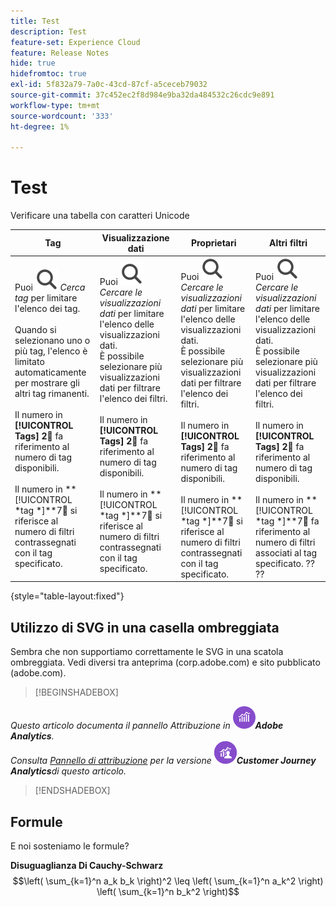 ```yaml
---
title: Test
description: Test
feature-set: Experience Cloud
feature: Release Notes
hide: true
hidefromtoc: true
exl-id: 5f832a79-7a0c-43cd-87cf-a5ceceb79032
source-git-commit: 37c452ec2f8d984e9ba32da484532c26cdc9e891
workflow-type: tm+mt
source-wordcount: '333'
ht-degree: 1%

---
```


# Test

Verificare una tabella con caratteri Unicode

| Tag | Visualizzazione dati | Proprietari | Altri filtri |
|---|---|---|---|
| Puoi ![Cercare](/help/assets/icons/Search.svg) *Cerca tag* per limitare l&#39;elenco dei tag. <br/><br/>Quando si selezionano uno o più tag, l&#39;elenco è limitato automaticamente per mostrare gli altri tag rimanenti. <br/><br/>Il numero in **[!UICONTROL Tags]** **2︎⃣** fa riferimento al numero di tag disponibili. <br/><br/>Il numero in **[!UICONTROL *tag *]**7︎⃣ si riferisce al numero di filtri contrassegnati con il tag specificato. | Puoi ![Cercare](/help/assets/icons/Search.svg) *Cercare le visualizzazioni dati* per limitare l&#39;elenco delle visualizzazioni dati. <br/>È possibile selezionare più visualizzazioni dati per filtrare l&#39;elenco dei filtri. <br/><br/>Il numero in **[!UICONTROL Tags]** **2︎⃣** fa riferimento al numero di tag disponibili. <br/><br/>Il numero in **[!UICONTROL *tag *]**7︎⃣ si riferisce al numero di filtri contrassegnati con il tag specificato. | Puoi ![Cercare](/help/assets/icons/Search.svg) *Cercare le visualizzazioni dati* per limitare l&#39;elenco delle visualizzazioni dati. <br/>È possibile selezionare più visualizzazioni dati per filtrare l&#39;elenco dei filtri. <br/><br/>Il numero in **[!UICONTROL Tags]** **2︎⃣** fa riferimento al numero di tag disponibili. <br/><br/>Il numero in **[!UICONTROL *tag *]**7︎⃣ si riferisce al numero di filtri contrassegnati con il tag specificato. | Puoi ![Cercare](/help/assets/icons/Search.svg) *Cercare le visualizzazioni dati* per limitare l&#39;elenco delle visualizzazioni dati. <br/>È possibile selezionare più visualizzazioni dati per filtrare l&#39;elenco dei filtri. <br/><br/>Il numero in **[!UICONTROL Tags]** **2︎⃣** fa riferimento al numero di tag disponibili. <br/><br/>Il numero in **[!UICONTROL *tag *]**7︎⃣ fa riferimento al numero di filtri associati al tag specificato. ?? ?? |

{style="table-layout:fixed"}


## Utilizzo di SVG in una casella ombreggiata

Sembra che non supportiamo correttamente le SVG in una scatola ombreggiata. Vedi diversi tra anteprima (corp.adobe.com) e sito pubblicato (adobe.com).

>[!BEGINSHADEBOX]

*Questo articolo documenta il pannello Attribuzione in ![AdobeAnalytics](/help/assets/icons/AdobeAnalytics.svg)**Adobe Analytics**.<br/>Consulta [Pannello di attribuzione](https://experienceleague.adobe.com/en/docs/analytics-platform/using/cja-workspace/panels/attribution) per la versione ![CustomerJourneyAnalytics](/help/assets/icons/CustomerJourneyAnalytics.svg)**Customer Journey Analytics**di questo articolo.*

>[!ENDSHADEBOX]


## Formule

E noi sosteniamo le formule?

**Disuguaglianza Di Cauchy-Schwarz**
$$\left( \sum_{k=1}^n a_k b_k \right)^2 \leq \left( \sum_{k=1}^n a_k^2 \right) \left( \sum_{k=1}^n b_k^2 \right)$$



